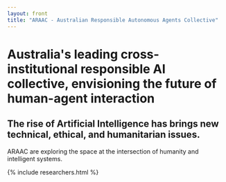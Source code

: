 ```yaml
---
layout: front
title: "ARAAC - Australian Responsible Autonomous Agents Collective"
---
```


# Australia's leading cross-institutional responsible AI collective, envisioning the future of human-agent interaction

## The rise of Artificial Intelligence has brings new technical, ethical, and humanitarian issues.

ARAAC are exploring the space at the intersection of humanity and intelligent systems.

{% include researchers.html %}